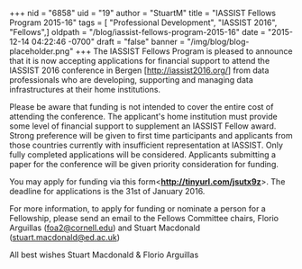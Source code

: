 +++
nid = "6858"
uid = "19"
author = "StuartM"
title = "IASSIST Fellows Program 2015-16"
tags = [ "Professional Development", "IASSIST 2016", "Fellows",]
oldpath = "/blog/iassist-fellows-program-2015-16"
date = "2015-12-14 04:22:46 -0700"
draft = "false"
banner = "/img/blog/blog-placeholder.png"
+++
The IASSIST Fellows Program is pleased to announce that it is now
accepting applications for financial support to attend the IASSIST 2016
conference in Bergen [<http://iassist2016.org/>] from data
professionals who are developing, supporting and managing data
infrastructures at their home institutions.

Please be aware that funding is not intended to cover the entire cost of
attending the conference. The applicant's home institution must provide
some level of financial support to supplement an IASSIST Fellow award.
Strong preference will be given to first time participants and
applicants from those countries currently with insufficient
representation at IASSIST. Only fully completed applications will be
considered. Applicants submitting a paper for the conference will be
given priority consideration for funding.

You may apply for funding via this
form<**<http://tinyurl.com/jsutx9z>**>. The deadline for applications
is the 31st of January 2016.

For more information, to apply for funding or nominate a person for a
Fellowship, please send an email to the Fellows Committee chairs, Florio
Arguillas (<foa2@cornell.edu>) and Stuart Macdonald
(<stuart.macdonald@ed.ac.uk>)

All best wishes
Stuart Macdonald & Florio Arguillas

